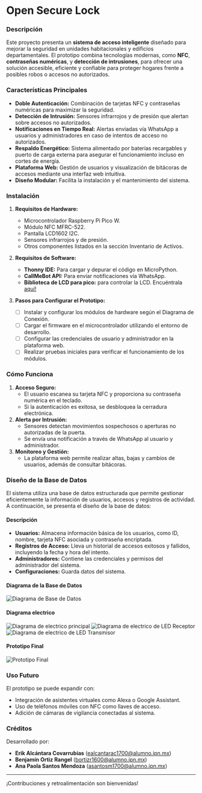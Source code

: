 # Open Secure Lock

### Descripción
Este proyecto presenta un **sistema de acceso inteligente** diseñado para mejorar la seguridad en unidades habitacionales y edificios departamentales. El prototipo combina tecnologías modernas, como **NFC**, **contraseñas numéricas**, y **detección de intrusiones**, para ofrecer una solución accesible, eficiente y confiable para proteger hogares frente a posibles robos o accesos no autorizados.

### Características Principales
- **Doble Autenticación:** Combinación de tarjetas NFC y contraseñas numéricas para maximizar la seguridad.
- **Detección de Intrusión:** Sensores infrarrojos y de presión que alertan sobre accesos no autorizados.
- **Notificaciones en Tiempo Real:** Alertas enviadas vía WhatsApp a usuarios y administradores en caso de intentos de acceso no autorizados.
- **Respaldo Energético:** Sistema alimentado por baterías recargables y puerto de carga externa para asegurar el funcionamiento incluso en cortes de energía.
- **Plataforma Web:** Gestión de usuarios y visualización de bitácoras de accesos mediante una interfaz web intuitiva.
- **Diseño Modular:** Facilita la instalación y el mantenimiento del sistema.

### Instalación
1. **Requisitos de Hardware:**
   - Microcontrolador Raspberry Pi Pico W.
   - Módulo NFC MFRC-522.
   - Pantalla LCD1602 I2C.
   - Sensores infrarrojos y de presión.
   - Otros componentes listados en la sección Inventario de Activos.

2. **Requisitos de Software:**
   - **Thonny IDE:** Para cargar y depurar el código en MicroPython.
   - **CallMeBot API:** Para enviar notificaciones vía WhatsApp.
   - **Biblioteca de LCD para pico:** para controlar la LCD. Encuéntrala [aquí!](https://github.com/T-622/RPI-PICO-I2C-LCD)

3. **Pasos para Configurar el Prototipo:**
   - [ ] Instalar y configurar los módulos de hardware según el Diagrama de Conexión.
   - [ ] Cargar el firmware en el microcontrolador utilizando el entorno de desarrollo.
   - [ ] Configurar las credenciales de usuario y administrador en la plataforma web.
   - [ ] Realizar pruebas iniciales para verificar el funcionamiento de los módulos.

### Cómo Funciona
1. **Acceso Seguro:**
   - El usuario escanea su tarjeta NFC y proporciona su contraseña numérica en el teclado.
   - Si la autenticación es exitosa, se desbloquea la cerradura electrónica.
2. **Alerta por Intrusión:**
   - Sensores detectan movimientos sospechosos o aperturas no autorizadas de la puerta.
   - Se envía una notificación a través de WhatsApp al usuario y administrador.
3. **Monitoreo y Gestión:**
   - La plataforma web permite realizar altas, bajas y cambios de usuarios, además de consultar bitácoras.

### Diseño de la Base de Datos

El sistema utiliza una base de datos estructurada que permite gestionar eficientemente la información de usuarios, accesos y registros de actividad. A continuación, se presenta el diseño de la base de datos:

#### Descripción
- **Usuarios:** Almacena información básica de los usuarios, como ID, nombre, tarjeta NFC asociada y contraseña encriptada.
- **Registros de Acceso:** Lleva un historial de accesos exitosos y fallidos, incluyendo la fecha y hora del intento.
- **Administradores:** Contiene las credenciales y permisos del administrador del sistema.
- **Configuraciones:** Guarda datos del sistema.

#### Diagrama de la Base de Datos
![Diagrama de Base de Datos](DiseñoBDEEPROM.png)

#### Diagrama electrico
![Diagrama de electrico principal](MainElectricDesign.png)
![Diagrama de electrico de LED Receptor](RXLED.png)
![Diagrama de electrico de LED Transmisor](TxLED.png)

#### Prototipo Final
![Prototipo Final](FinalPrototype.jpeg)

### Uso Futuro
El prototipo se puede expandir con:
- Integración de asistentes virtuales como Alexa o Google Assistant.
- Uso de teléfonos móviles con NFC como llaves de acceso.
- Adición de cámaras de vigilancia conectadas al sistema.

### Créditos
Desarrollado por:
- **Erik Alcántara Covarrubias** (ealcantarac1700@alumno.ipn.mx)
- **Benjamín Ortiz Rangel** (bortizr1600@alumno.ipn.mx)
- **Ana Paola Santos Mendoza** (asantosm1700@alumno.ipn.mx)

---

¡Contribuciones y retroalimentación son bienvenidas!
